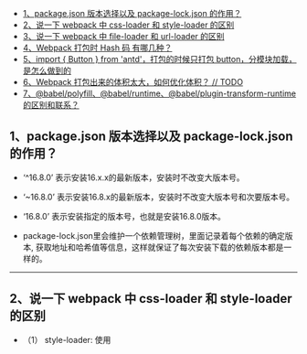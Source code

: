 - [1、package.json 版本选择以及 package-lock.json 的作用？](#1packagejson-版本选择以及-package-lockjson-的作用)
- [2、说一下 webpack 中 css-loader 和 style-loader 的区别](#2说一下-webpack-中-css-loader-和-style-loader-的区别)
- [3、说一下 webpack 中 file-loader 和 url-loader 的区别](#3说一下-webpack-中-file-loader-和-url-loader-的区别)
- [4、Webpack 打包时 Hash 码 有哪几种？](#4webpack-打包时-hash-码-有哪几种)
- [5、import { Button } from 'antd'，打包的时候只打包 button，分模块加载，是怎么做到的](#5import--button--from-antd打包的时候只打包-button分模块加载是怎么做到的)
- [6、Webpack 打包出来的体积太大，如何优化体积？ // TODO](#6webpack-打包出来的体积太大如何优化体积--todo)
- [7、@babel/polyfill、@babel/runtime、@babel/plugin-transform-runtime 的区别和联系？](#7babelpolyfillbabelruntimebabelplugin-transform-runtime-的区别和联系)



## 1、package.json 版本选择以及 package-lock.json 的作用？

- ‘^16.8.0’ 表示安装16.x.x的最新版本，安装时不改变大版本号。
- ‘~16.8.0’ 表示安装16.8.x的最新版本，安装时不改变大版本号和次要版本号。
- ‘16.8.0’ 表示安装指定的版本号，也就是安装16.8.0版本。

- package-lock.json里会维护一个依赖管理树，里面记录着每个依赖的确定版本, 获取地址和哈希值等信息，这样就保证了每次安装下载的依赖版本都是一样的。

---------------------------------------------------------------------------------------------------------------------- 
## 2、说一下 webpack 中 css-loader 和 style-loader 的区别

- （1） style-loader: 使用<style>将 css-loader 内部样式注入到我们的HTML页面
- （2） css-loader： 解析了css文件里面的css代码，以及 css 中各依赖关系，比如：import / require（） @import / url 引入的内容

webpack解析是自下而上的，所以会先通过 css-loader 解析 css 代码， 然后通过 style-loader 注入到 HTML 页面中。如果需要将 css 单独抽离出一个文件，可以使用 extract-text-webpack-plugin（webpack v4 之前）和 mini-css-extract-plugin （webapck v4）

----------------------------------------------------------------------------------------------------------------------
## 3、说一下 webpack 中 file-loader 和 url-loader 的区别

- （1）`file-loader`: 对应规则的文件，复制一份到打包之后的文件夹，生成新的文件名，并传给项目的输入文件使用；
- （2）`url-loader`: url-loader 封装了 file-loader， 安装了 url-loader 就不需要再安装 file-loader 了。url-loader工作分两种情况：1.文件大小小于limit参数，url-loader将会把文件转为DataURL（base64）；2.文件大小大于limit，url-loader会调用file-loader进行处理，参数也会直接传给file-loader。

因此，再处理项目中图片等文件时，我们一般使用 url-loader， 设置合适的 limit 的值: 设置过大会导致js文件过大；设置过小会导致 http 请求次数过多。

----------------------------------------------------------------------------------------------------------------------


## 4、Webpack 打包时 Hash 码 有哪几种？

- （1）hash: 每一次构建都会生成唯一的 hash 值，且当前构建的所有文件添加的 hash 值都一样；

- （2）chunkhash: chunkhash 可以理解成入口 hash，即改入口中依赖的某个文件改变了，那么该入口所有生成文件的 hash 值都会改变，常见的就是 css 文件变动了，对应的 js 文件 hash 值也会改变。

- （3）contenthash: 内容 hash， 即该 hash 值只跟当前文件的 content 有关， content 变化了 hash 值才会改变。

因此，我们给图片和 css 文件添加 hash 值用于缓存时，应该使用 contenthash。

----------------------------------------------------------------------------------------------------------------------

## 5、import { Button } from 'antd'，打包的时候只打包 button，分模块加载，是怎么做到的 

使用 babel-plugin-import， 
```js
{ "libraryName": "antd", style: true }：
```
将 
```js
import { Button } from 'antd';
```
编译成：
```js
var _button = require('antd/lib/button');
require('antd/lib/button/style');
```

----------------------------------------------------------------------------------------------------------------------
## 6、Webpack 打包出来的体积太大，如何优化体积？ // TODO

- css 篇

    - 单独提取css（公共）文件 MiniCssExtractPlugin

    - 压缩css optimize-css-assets-webpack-plugin (配合 cssnano 配置压缩参数)

- js 篇

    - 压缩 js 代码：uglifyjs-webpack-plugin

    - 提取公共代码：splitChunks

- html 压缩： html-webpack-plugin 中配置

----------------------------------------------------------------------------------------------------------------------
## 7、@babel/polyfill、@babel/runtime、@babel/plugin-transform-runtime 的区别和联系？

- @babel/polyfill：通过改写全局prototype的方式实现，会导致污染了全局环境，我们需要手动引入，在编译时自动引入对应的core-js；

- @babel/runtime：提供编译模块的工具函数（core-js 、regenerator等），需要在使用到的地方手动引入，不会造成全局环境的污染；

- @babel/plugin-transform-runtime： 依赖 @babel/runtime ，利用 plugin 自动识别并替换代码中的新特性，你不需要再引入，而是按需替换，检测到你需要哪个，就引入哪个 polyfill；

----------------------------------------------------------------------------------------------------------------------

